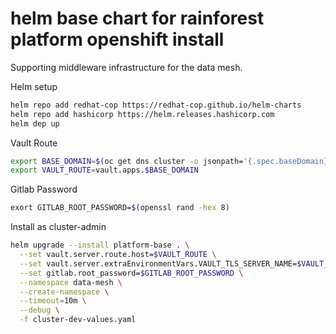 # helm base chart for rainforest platform openshift install

Supporting middleware infrastructure for the data mesh. 

Helm setup
```bash
helm repo add redhat-cop https://redhat-cop.github.io/helm-charts
helm repo add hashicorp https://helm.releases.hashicorp.com
helm dep up
```

Vault Route
```bash
export BASE_DOMAIN=$(oc get dns cluster -o jsonpath='{.spec.baseDomain}')
export VAULT_ROUTE=vault.apps.$BASE_DOMAIN
```

Gitlab Password
```bash
exort GITLAB_ROOT_PASSWORD=$(openssl rand -hex 8)
```

Install as cluster-admin
```bash
helm upgrade --install platform-base . \
  --set vault.server.route.host=$VAULT_ROUTE \
  --set vault.server.extraEnvironmentVars.VAULT_TLS_SERVER_NAME=$VAULT_ROUTE \
  --set gitlab.root_password=$GITLAB_ROOT_PASSWORD \
  --namespace data-mesh \
  --create-namespace \
  --timeout=10m \
  --debug \
  -f cluster-dev-values.yaml
```
